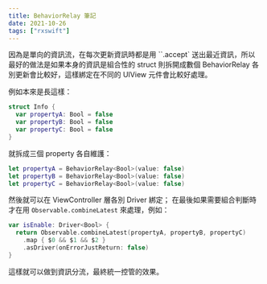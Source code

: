 ```yaml
---
title: BehaviorRelay 筆記
date: 2021-10-26
tags: ["rxswift"]
---
```


因為是單向的資訊流，在每次更新資訊時都是用 ``.accept` 送出最近資訊，所以最好的做法是如果本身的資訊是組合性的 struct 則拆開成數個 BehaviorRelay 各別更新會比較好，這樣綁定在不同的 UIView 元件會比較好處理。

例如本來是長這樣：

```swift
struct Info {
  var propertyA: Bool = false
  var propertyB: Bool = false
  var propertyC: Bool = false
}
```

就拆成三個 property 各自維護：

```swift
let propertyA = BehaviorRelay<Bool>(value: false)
let propertyB = BehaviorRelay<Bool>(value: false)
let propertyC = BehaviorRelay<Bool>(value: false)
```

然後就可以在 ViewController 層各別 Driver 綁定；
在最後如果需要組合判斷時才在用 `Observable.combineLatest` 來處理，例如：

```swift
var isEnable: Driver<Bool> {
  return Observable.combineLatest(propertyA, propertyB, propertyC)
    .map { $0 && $1 && $2 }
    .asDriver(onErrorJustReturn: false)
}
```

這樣就可以做到資訊分流，最終統一控管的效果。
